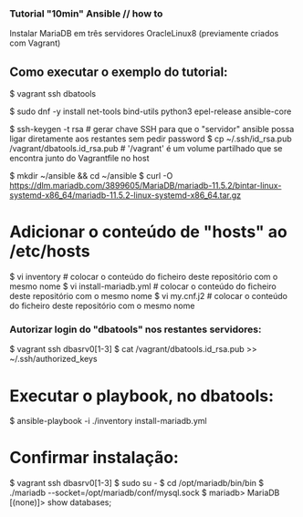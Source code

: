 ### Tutorial "10min" Ansible // how to
Instalar MariaDB em três servidores OracleLinux8 (previamente criados com Vagrant)

## Como executar o exemplo do tutorial:
$ vagrant ssh dbatools

$ sudo dnf -y install net-tools bind-utils python3 epel-release ansible-core

$ ssh-keygen -t rsa # gerar chave SSH para que o "servidor" ansible possa ligar diretamente aos restantes sem pedir password
$ cp ~/.ssh/id_rsa.pub /vagrant/dbatools.id_rsa.pub # '/vagrant' é um volume partilhado que se encontra junto do Vagrantfile no host

$ mkdir ~/ansible && cd ~/ansible
$ curl -O https://dlm.mariadb.com/3899605/MariaDB/mariadb-11.5.2/bintar-linux-systemd-x86_64/mariadb-11.5.2-linux-systemd-x86_64.tar.gz
# Adicionar o conteúdo de "hosts" ao /etc/hosts
$ vi inventory # colocar o conteúdo do ficheiro deste repositório com o mesmo nome
$ vi install-mariadb.yml # colocar o conteúdo do ficheiro deste repositório com o mesmo nome
$ vi my.cnf.j2 # colocar o conteúdo do ficheiro deste repositório com o mesmo nome

### Autorizar login do "dbatools" nos restantes servidores:
$ vagrant ssh dbasrv0[1-3]
$ cat /vagrant/dbatools.id_rsa.pub >> ~/.ssh/authorized_keys

# Executar o playbook, no dbatools:
$ ansible-playbook -i ./inventory install-mariadb.yml 


# Confirmar instalação:
$ vagrant ssh dbasrv0[1-3]
$ sudo su -
$ cd /opt/mariadb/bin/bin
$ ./mariadb --socket=/opt/mariadb/conf/mysql.sock
$ mariadb> MariaDB [(none)]> show databases;
